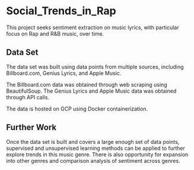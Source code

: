 # Social_Trends_in_Rap

This project seeks sentiment extraction on music lyrics, with particular focus on Rap and R&B music, over time.

## Data Set

The data set was built using data points from multiple sources, including Billboard.com, Genius Lyrics, and Apple Music.

The Billboard.com data was obtained through web scraping using BeautifulSoup.
The Genius Lyrics and Apple Music data was obtained through API calls.

The data is hosted on GCP using Docker containerization.

## Further Work

Once the data set is built and covers a large enough set of data points, supervised and unsupervised learning methods 
can be applied to further explore trends in this music genre. There is also opportunity for expansion into other genres
and comparison analysis of sentiment across genres.